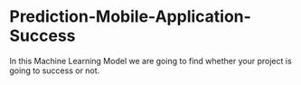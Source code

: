 # Prediction-Mobile-Application-Success
In this Machine Learning Model we are going to find whether your project is going to success or not.
